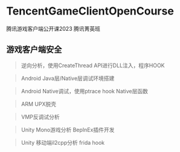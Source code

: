 # TencentGameClientOpenCourse

腾讯游戏客户端公开课2023 腾讯菁英班

## 游戏客户端安全

> 逆向分析，使用CreateThread API进行DLL注入，程序HOOK

> Android Java层/Native层调试环境搭建

> Android Native调试，使用ptrace hook Native层函数

> ARM UPX脱壳

> VMP反调试分析

> Unity Mono游戏分析 BepInEx插件开发

> Unity 移动端il2cpp分析 frida hook

